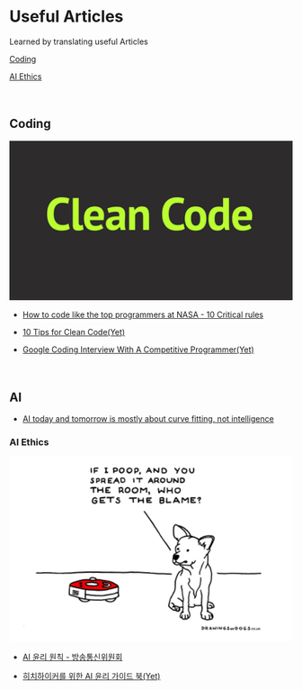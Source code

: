 # Useful Articles

Learned by translating useful Articles

[Coding](https://github.com/CasselKim/UsefulArticles#coding)  

[AI Ethics](https://github.com/CasselKim/UsefulArticles#ai-ethics)  

　  

## Coding

![image](Coding/01.jpg)

* [How to code like the top programmers at NASA - 10 Critical rules](Coding/NASA/README.md)   

* [10 Tips for Clean Code(Yet)](https://youtu.be/UjhX2sVf0eg)  

* [Google Coding Interview With A Competitive Programmer(Yet)](https://youtu.be/EuPSibuIKIg)  

　  

## AI

* [AI today and tomorrow is mostly about curve fitting, not intelligence](AI/Curvefitting)  

### AI Ethics

![image](AIEthics/01.png)

* [AI  윤리 원칙 - 방송통신위원회](https://news.naver.com/main/read.nhn?mode=LSD&mid=shm&sid1=105&oid=293&aid=0000025587)  

* [히치하이커를 위한 AI 윤리 가이드 북(Yet)](https://towardsdatascience.com/ethics-of-ai-a-comprehensive-primer-1bfd039124b0)  

　  
